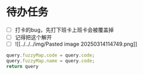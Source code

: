 # 待办任务
- [ ] 打卡的bug，先打下班卡上班卡会被覆盖掉
- [ ] 记得把这个解开
- [ ] ![[../../../img/Pasted image 20250314114749.png]]

~~~js
query.fuzzyMap.code = query.code;
query.fuzzyMap.name = query.code;
return query
~~~